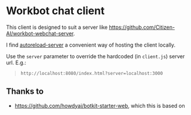 # Workbot chat client

This client is designed to suit a server like https://github.com/Citizen-AI/workbot-webchat-server.

I find [autoreload-server](https://www.npmjs.com/package/simple-autoreload-server) a convenient way of hosting the client locally.

Use the `server` parameter to override the hardcoded (in `client.js`) server url. E.g.:

> `http://localhost:8080/index.html?server=localhost:3000`

## Thanks to

* https://github.com/howdyai/botkit-starter-web, which this is based on


